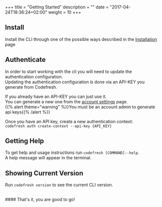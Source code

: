 +++
title = "Getting Started"
description = ""
date = "2017-04-24T18:36:24+02:00"
weight = 10
+++

## Install
Install the CLI through one of the possible ways described in the [Installation](/installation) page

## Authenticate
In order to start working with the cli you will need to update the authentication configuration. <br />
Updating the authentication configuration is done via an API-KEY you generate from Codefresh. <br />

If you already have an API-KEY you can just use it.<br />
You can generate a new one from the <a href="https://g.codefresh.io/account/tokens" target="_blank">account settings</a> page. <br />
{{% alert theme="warning" %}}You must be an account admin to generate api keys{{% /alert %}}
 
Once you have an API key, create a new authentication context:<br> `codefresh auth create-context --api-key {API_KEY}`

## Getting Help
To get help and usage instructions run `codefresh [COMMAND]--help`.<br />
A help message will appear in the terminal.<br />

## Showing Current Version
Run `codefresh version` to see the current CLI version.

<br />
#### That's it, you are good to go!
